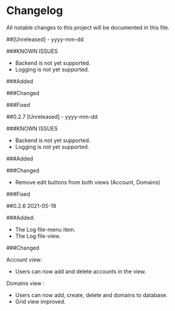 # Changelog
All notable changes to this project will be documented in this file.

##[Unreleased] - yyyy-mm-dd

###KNOWN ISSUES

- Backend is not yet supported.
- Logging is not yet supported.

###Added

###Changed

###Fixed

##0.2.7 [Unreleased] - yyyy-mm-dd

###KNOWN ISSUES

- Backend is not yet supported.
- Logging is not yet supported.

###Added

###Changed

- Remove edit buttons from both views (Account, Domains)

###Fixed

##0.2.6   2021-05-19

###Added:

- The Log file-menu item.
- The Log file-view.

###Changed

Account view:

- Users can now add and delete accounts in the view.
      
Domains view :

- Users can now add, create, delete and domains to database.
- Grid view improved. 
